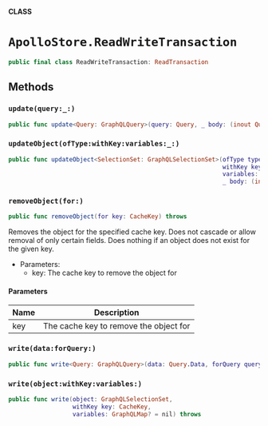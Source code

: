 **CLASS**

# `ApolloStore.ReadWriteTransaction`

```swift
public final class ReadWriteTransaction: ReadTransaction
```

## Methods
### `update(query:_:)`

```swift
public func update<Query: GraphQLQuery>(query: Query, _ body: (inout Query.Data) throws -> Void) throws
```

### `updateObject(ofType:withKey:variables:_:)`

```swift
public func updateObject<SelectionSet: GraphQLSelectionSet>(ofType type: SelectionSet.Type,
                                                            withKey key: CacheKey,
                                                            variables: GraphQLMap? = nil,
                                                            _ body: (inout SelectionSet) throws -> Void) throws
```

### `removeObject(for:)`

```swift
public func removeObject(for key: CacheKey) throws
```

Removes the object for the specified cache key. Does not cascade
or allow removal of only certain fields. Does nothing if an object
does not exist for the given key.

- Parameters:
  - key: The cache key to remove the object for

#### Parameters

| Name | Description |
| ---- | ----------- |
| key | The cache key to remove the object for |

### `write(data:forQuery:)`

```swift
public func write<Query: GraphQLQuery>(data: Query.Data, forQuery query: Query) throws
```

### `write(object:withKey:variables:)`

```swift
public func write(object: GraphQLSelectionSet,
                  withKey key: CacheKey,
                  variables: GraphQLMap? = nil) throws
```
